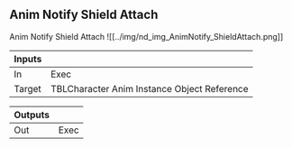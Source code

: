 ## Anim Notify Shield Attach
Anim Notify Shield Attach
![[../img/nd_img_AnimNotify_ShieldAttach.png]]

|Inputs||
|--|--|
| In | Exec |
| Target | TBLCharacter Anim Instance Object Reference |

|Outputs||
|--|--|
| Out | Exec |
